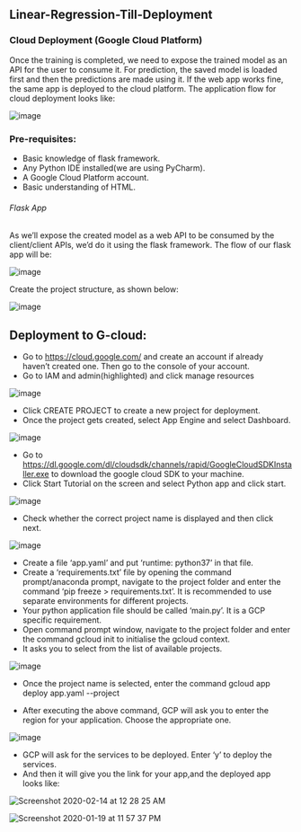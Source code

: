 ## Linear-Regression-Till-Deployment

### Cloud Deployment (Google Cloud Platform)

Once the training is completed, we need to expose the trained model as an API for the user to consume it. For prediction, the saved model is loaded first and then the predictions are made using it. If the web app works fine, the same app is deployed to the cloud platform. The application flow for cloud deployment looks like:

![image](https://user-images.githubusercontent.com/54983568/74457276-ffc5da80-4ec2-11ea-81c5-56ba8d322147.png)


### Pre-requisites:
* Basic knowledge of flask framework.
* Any Python IDE installed(we are using PyCharm).
* A Google Cloud Platform account.
* Basic understanding of HTML.


###### Flask App

As we’ll expose the created model as a web API to be consumed by the client/client APIs, we’d do it using the flask framework. 
The flow of our flask app will be:

![image](https://user-images.githubusercontent.com/54983568/74457370-1e2bd600-4ec3-11ea-81fc-cfd5ddfcf1aa.png)


Create the project structure, as shown below:

![image](https://user-images.githubusercontent.com/54983568/74457421-300d7900-4ec3-11ea-98dc-53c42e9ab424.png)


## Deployment to G-cloud:

* Go to https://cloud.google.com/ and create an account if already haven’t created one. Then go to the console of your account.
* Go to IAM and admin(highlighted) and click manage resources

![image](https://user-images.githubusercontent.com/54983568/74457479-43204900-4ec3-11ea-9ce0-59a14f8dfa85.png)

* Click CREATE PROJECT to create a new project for deployment.
* Once the project gets created, select App Engine and select Dashboard.

![image](https://user-images.githubusercontent.com/54983568/74457549-5c28fa00-4ec3-11ea-997b-5c070a7948ee.png)

* Go to https://dl.google.com/dl/cloudsdk/channels/rapid/GoogleCloudSDKInstaller.exe to download the google cloud SDK to your machine.
* Click Start Tutorial on the screen and select Python app and click start.

![image](https://user-images.githubusercontent.com/54983568/74457585-6ea33380-4ec3-11ea-82a6-f33d1fe3efd9.png)

* Check whether the correct project name is displayed and then click next.

![image](https://user-images.githubusercontent.com/54983568/74457633-8084d680-4ec3-11ea-94b5-db8f7fdc0d6b.png)

* Create a file ‘app.yaml’ and put  ‘runtime: python37’ in that file.
* Create a ‘requirements.txt’ file by opening the command prompt/anaconda prompt, navigate to the project folder and enter the command ‘pip freeze > requirements.txt’.
It is recommended to use separate environments for different projects.
* Your python application file should be called ‘main.py’. It is a GCP specific requirement.
* Open command prompt window, navigate to the project folder and enter the command gcloud init to initialise the gcloud context.
* It asks you to select from the list of available projects.

![image](https://user-images.githubusercontent.com/54983568/74457674-90041f80-4ec3-11ea-9fe7-47ebee817537.png)

* Once the project name is selected, enter the command gcloud app deploy app.yaml 
--project <project name>
    
* After executing the above command, GCP will ask you to enter the region for your application. Choose the appropriate one.

![image](https://user-images.githubusercontent.com/54983568/74457756-ac07c100-4ec3-11ea-8705-2c63d642ab52.png)

* GCP will ask for the services to be deployed. Enter ‘y’ to deploy the services.
* And then it will give you the link for your app,and the deployed app looks like:

![Screenshot 2020-02-14 at 12 28 25 AM](https://user-images.githubusercontent.com/54983568/74457866-ce99da00-4ec3-11ea-93e2-dadf2a31af1c.png)

![Screenshot 2020-01-19 at 11 57 37 PM](https://user-images.githubusercontent.com/54983568/74457887-d6597e80-4ec3-11ea-908f-3d6aa0235ce9.png)


